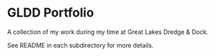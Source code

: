 # GLDD Portfolio

A collection of my work during my time at Great Lakes Dredge & Dock.

See README in each subdirectory for more details.
